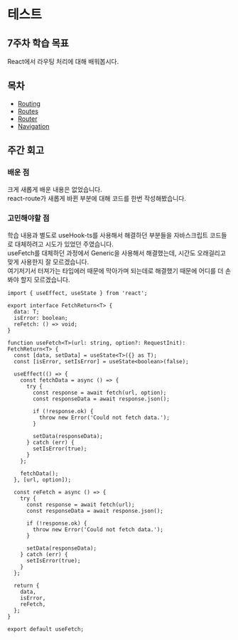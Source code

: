 # 테스트

## 7주차 학습 목표

React에서 라우팅 처리에 대해 배워봅시다.

## 목차

- [Routing](./routing.md)
- [Routes](./routes.md)
- [Router](./router.md)
- [Navigation](./navigation.md)

## 주간 회고

### 배운 점

크게 새롭게 배운 내용은 없었습니다.\
react-route가 새롭게 바뀐 부분에 대해 코드를 한번 작성해봤습니다.

### 고민해야할 점

학습 내용과 별도로 useHook-ts를 사용해서 해결하던 부분들을 자바스크립트 코드들로 대체하려고 시도가 있었던 주였습니다.\
useFetch를 대체하던 과정에서 Generic을 사용해서 해결했는데, 시간도 오래걸리고 맞게 사용한지 잘 모르겠습니다.\
여기저기서 터져가는 타입에러 때문에 막아가며 되는데로 해결했기 때문에 어디를 더 손 봐야 할지 모르겠습니다.

```tsx
import { useEffect, useState } from 'react';

export interface FetchReturn<T> {
  data: T;
  isError: boolean;
  reFetch: () => void;
}

function useFetch<T>(url: string, option?: RequestInit): FetchReturn<T> {
  const [data, setData] = useState<T>({} as T);
  const [isError, setIsError] = useState<boolean>(false);

  useEffect(() => {
    const fetchData = async () => {
      try {
        const response = await fetch(url, option);
        const responseData = await response.json();

        if (!response.ok) {
          throw new Error('Could not fetch data.');
        }

        setData(responseData);
      } catch (err) {
        setIsError(true);
      }
    };

    fetchData();
  }, [url, option]);

  const reFetch = async () => {
    try {
      const response = await fetch(url);
      const responseData = await response.json();

      if (!response.ok) {
        throw new Error('Could not fetch data.');
      }

      setData(responseData);
    } catch (err) {
      setIsError(true);
    }
  };

  return {
    data,
    isError,
    reFetch,
  };
}

export default useFetch;
```
